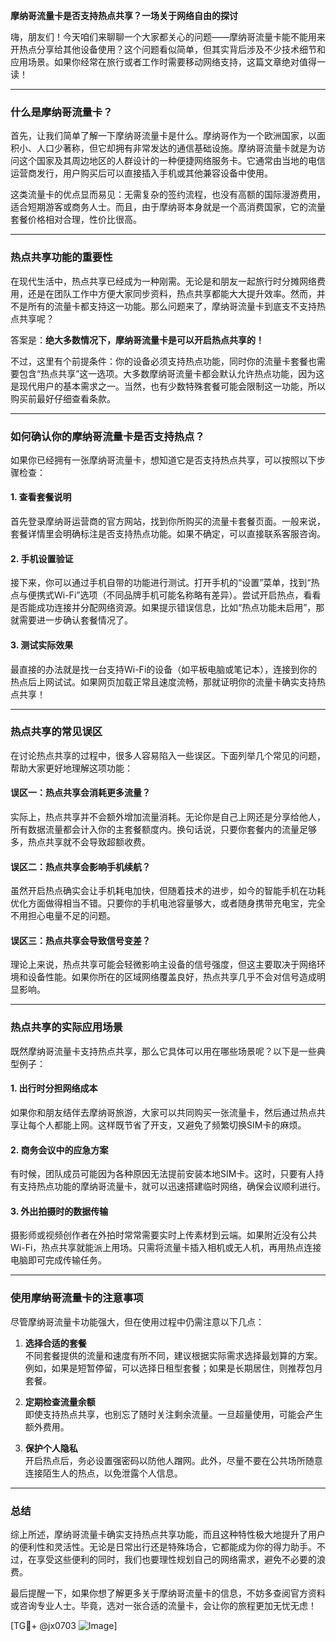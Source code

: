 **摩纳哥流量卡是否支持热点共享？一场关于网络自由的探讨**

嗨，朋友们！今天咱们来聊聊一个大家都关心的问题——摩纳哥流量卡能不能用来开热点分享给其他设备使用？这个问题看似简单，但其实背后涉及不少技术细节和应用场景。如果你经常在旅行或者工作时需要移动网络支持，这篇文章绝对值得一读！

---

### 什么是摩纳哥流量卡？

首先，让我们简单了解一下摩纳哥流量卡是什么。摩纳哥作为一个欧洲国家，以面积小、人口少著称，但它却拥有非常发达的通信基础设施。摩纳哥流量卡就是为访问这个国家及其周边地区的人群设计的一种便捷网络服务卡。它通常由当地的电信运营商发行，用户购买后可以直接插入手机或其他兼容设备中使用。

这类流量卡的优点显而易见：无需复杂的签约流程，也没有高额的国际漫游费用，适合短期游客或商务人士。而且，由于摩纳哥本身就是一个高消费国家，它的流量套餐价格相对合理，性价比很高。

---

### 热点共享功能的重要性

在现代生活中，热点共享已经成为一种刚需。无论是和朋友一起旅行时分摊网络费用，还是在团队工作中方便大家同步资料，热点共享都能大大提升效率。然而，并不是所有的流量卡都支持这一功能。那么问题来了，摩纳哥流量卡到底支不支持热点共享呢？

答案是：**绝大多数情况下，摩纳哥流量卡是可以开启热点共享的！**

不过，这里有个前提条件：你的设备必须支持热点功能，同时你的流量卡套餐也需要包含“热点共享”这一选项。大多数摩纳哥流量卡都会默认允许热点功能，因为这是现代用户的基本需求之一。当然，也有少数特殊套餐可能会限制这一功能，所以购买前最好仔细查看条款。

---

### 如何确认你的摩纳哥流量卡是否支持热点？

如果你已经拥有一张摩纳哥流量卡，想知道它是否支持热点共享，可以按照以下步骤检查：

#### 1. 查看套餐说明
首先登录摩纳哥运营商的官方网站，找到你所购买的流量卡套餐页面。一般来说，套餐详情里会明确标注是否支持热点功能。如果不确定，可以直接联系客服咨询。

#### 2. 手机设置验证
接下来，你可以通过手机自带的功能进行测试。打开手机的“设置”菜单，找到“热点与便携式Wi-Fi”选项（不同品牌手机可能名称略有差异）。尝试开启热点，看看是否能成功连接并分配网络资源。如果提示错误信息，比如“热点功能未启用”，那就需要进一步确认套餐情况了。

#### 3. 测试实际效果
最直接的办法就是找一台支持Wi-Fi的设备（如平板电脑或笔记本），连接到你的热点后上网试试。如果网页加载正常且速度流畅，那就证明你的流量卡确实支持热点共享！

---

### 热点共享的常见误区

在讨论热点共享的过程中，很多人容易陷入一些误区。下面列举几个常见的问题，帮助大家更好地理解这项功能：

#### 误区一：热点共享会消耗更多流量？
实际上，热点共享并不会额外增加流量消耗。无论你是自己上网还是分享给他人，所有数据流量都会计入你的主套餐额度内。换句话说，只要你套餐内的流量足够多，热点共享就不会导致超额收费。

#### 误区二：热点共享会影响手机续航？
虽然开启热点确实会让手机耗电加快，但随着技术的进步，如今的智能手机在功耗优化方面做得相当不错。只要你的手机电池容量够大，或者随身携带充电宝，完全不用担心电量不足的问题。

#### 误区三：热点共享会导致信号变差？
理论上来说，热点共享可能会轻微影响主设备的信号强度，但这主要取决于网络环境和设备性能。如果你所在的区域网络覆盖良好，热点共享几乎不会对信号造成明显影响。

---

### 热点共享的实际应用场景

既然摩纳哥流量卡支持热点共享，那么它具体可以用在哪些场景呢？以下是一些典型例子：

#### 1. 出行时分担网络成本
如果你和朋友结伴去摩纳哥旅游，大家可以共同购买一张流量卡，然后通过热点共享让每个人都能上网。这样既节省了开支，又避免了频繁切换SIM卡的麻烦。

#### 2. 商务会议中的应急方案
有时候，团队成员可能因为各种原因无法提前安装本地SIM卡。这时，只要有人持有支持热点功能的摩纳哥流量卡，就可以迅速搭建临时网络，确保会议顺利进行。

#### 3. 外出拍摄时的数据传输
摄影师或视频创作者在外拍时常常需要实时上传素材到云端。如果附近没有公共Wi-Fi，热点共享就能派上用场。只需将流量卡插入相机或无人机，再用热点连接电脑即可完成传输任务。

---

### 使用摩纳哥流量卡的注意事项

尽管摩纳哥流量卡功能强大，但在使用过程中仍需注意以下几点：

1. **选择合适的套餐**  
   不同套餐提供的流量和速度有所不同，建议根据实际需求选择最划算的方案。例如，如果是短暂停留，可以选择日租型套餐；如果是长期居住，则推荐包月套餐。

2. **定期检查流量余额**  
   即使支持热点共享，也别忘了随时关注剩余流量。一旦超量使用，可能会产生额外费用。

3. **保护个人隐私**  
   开启热点后，务必设置强密码以防他人蹭网。此外，尽量不要在公共场所随意连接陌生人的热点，以免泄露个人信息。

---

### 总结

综上所述，摩纳哥流量卡确实支持热点共享功能，而且这种特性极大地提升了用户的便利性和灵活性。无论是日常出行还是特殊场合，它都能成为你的得力助手。不过，在享受这些便利的同时，我们也要理性规划自己的网络需求，避免不必要的浪费。

最后提醒一下，如果你想了解更多关于摩纳哥流量卡的信息，不妨多查阅官方资料或咨询专业人士。毕竟，选对一张合适的流量卡，会让你的旅程更加无忧无虑！

[TG💪+ @jx0703 ![Image](https://github.com/user-attachments/assets/dbca1d08-cadb-493c-b0ec-ad6f7a83f270)]